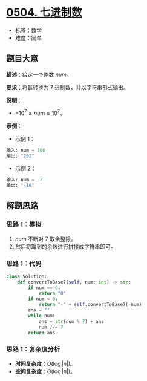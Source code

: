 # [0504. 七进制数](https://leetcode.cn/problems/base-7/)

- 标签：数学
- 难度：简单

## 题目大意

**描述**：给定一个整数 $num$。

**要求**：将其转换为 $7$ 进制数，并以字符串形式输出。

**说明**：

- $-10^7 \le num \le 10^7$。

**示例**：

- 示例 1：

```python
输入: num = 100
输出: "202"
```

- 示例 2：

```python
输入: num = -7
输出: "-10"
```

## 解题思路

### 思路 1：模拟

1. $num$ 不断对 $7$ 取余整除。
2. 然后将取到的余数进行拼接成字符串即可。

### 思路 1：代码

```python
class Solution:
    def convertToBase7(self, num: int) -> str:
        if num == 0:
            return "0"
        if num < 0:
            return "-" + self.convertToBase7(-num)
        ans = ""
        while num:
            ans = str(num % 7) + ans
            num //= 7
        return ans
```

### 思路 1：复杂度分析

- **时间复杂度**：$O(\log |n|)$。
- **空间复杂度**：$O(\log |n|)$。

